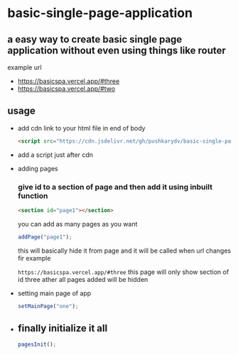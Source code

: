 # basic-single-page-application

## a easy way to create basic single page application without even using things like router

example url

- https://basicspa.vercel.app/#three
- https://basicspa.vercel.app/#two

## usage

- add cdn link to your html file in end of body

  ```html
  <script src="https://cdn.jsdelivr.net/gh/pushkarydv/basic-single-page-application@main/index.js"></script>
  ```

- add a script just after cdn

- adding pages

  <h3> give id to a section of page and then add it using inbuilt function </h3>

  ```html
  <section id="page1"></section>
  ```

  you can add as many pages as you want

  ```js
  addPage("page1");
  ```

  this will basically hide it from page and it will be called when url changes fir example

  `https://basicspa.vercel.app/#three`
  this page will only show section of id three ather all pages added will be hidden

- setting main page of app

  ```js
  setMainPage("one");
  ```

- ## finally initialize it all

  ```js
  pagesInit();
  ```
